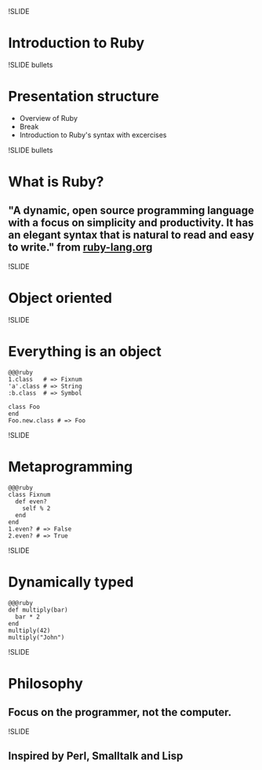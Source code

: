 !SLIDE 
# Introduction to Ruby #

!SLIDE bullets
# Presentation structure #

* Overview of Ruby
* Break
* Introduction to Ruby's syntax with excercises

!SLIDE bullets
# What is Ruby? #

## "A dynamic, open source programming language with a focus on simplicity and productivity. It has an elegant syntax that is natural to read and easy to write." from [ruby-lang.org](http://ruby-lang.org)

!SLIDE
# Object oriented #

!SLIDE

# Everything is an object #

    @@@ruby
    1.class   # => Fixnum
    'a'.class # => String
    :b.class  # => Symbol

    class Foo
    end
    Foo.new.class # => Foo

!SLIDE

# Metaprogramming #

    @@@ruby
    class Fixnum
      def even?
        self % 2
      end
    end
    1.even? # => False
    2.even? # => True

!SLIDE

# Dynamically typed #

    @@@ruby
    def multiply(bar)
      bar * 2
    end
    multiply(42)
    multiply("John")

!SLIDE
# Philosophy #

## Focus on the programmer, not the computer.

!SLIDE
## Inspired by Perl, Smalltalk and Lisp


